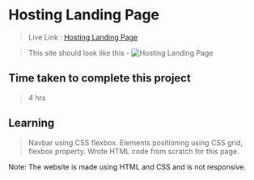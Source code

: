 # Hosting Landing Page

>Live Link : [Hosting Landing Page](https://hostinglanding-page.netlify.app/)

>This site should look like this - 
![Hosting Landing Page](https://user-images.githubusercontent.com/25903125/182432377-4a2fd749-e60a-4f1b-8bd4-abe016de3aeb.png)


## Time taken to complete this project 
>4 hrs

## Learning 
>Navbar using CSS flexbox.
>Elements positioning using CSS grid, flexbox property.
>Wrote HTML code from scratch for this page.

Note: The website is made using HTML and CSS and is not responsive.
